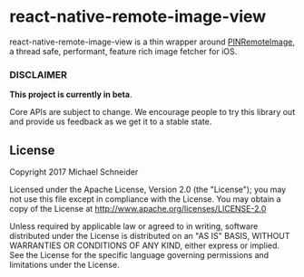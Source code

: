 # react-native-remote-image-view

react-native-remote-image-view is a thin wrapper around [PINRemoteImage](https://github.com/pinterest/PINRemoteImage), a thread safe, performant, feature rich image fetcher for iOS.

### DISCLAIMER

**This project is currently in beta**.

Core APIs are subject to change. We encourage people to try this library out and provide us feedback as we get it to a stable state.

## License

Copyright 2017 Michael Schneider

Licensed under the Apache License, Version 2.0 (the "License"); you may not use this file except in compliance with the License. You may obtain a copy of the License at http://www.apache.org/licenses/LICENSE-2.0

Unless required by applicable law or agreed to in writing, software distributed under the License is distributed on an "AS IS" BASIS, WITHOUT WARRANTIES OR CONDITIONS OF ANY KIND, either express or implied. See the License for the specific language governing permissions and limitations under the License.
